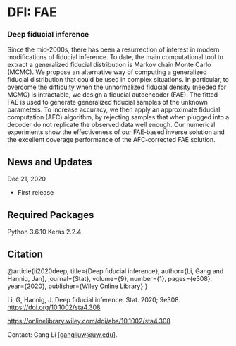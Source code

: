 # DFI: FAE
### Deep fiducial inference

Since the mid‐2000s, there has been a resurrection of interest in modern modifications of fiducial inference. To date, the main computational tool to extract a generalized fiducial distribution is Markov chain Monte Carlo (MCMC). We propose an alternative way of computing a generalized fiducial distribution that could be used in complex situations. In particular, to overcome the difficulty when the unnormalized fiducial density (needed for MCMC) is intractable, we design a fiducial autoencoder (FAE). The fitted FAE is used to generate generalized fiducial samples of the unknown parameters. To increase accuracy, we then apply an approximate fiducial computation (AFC) algorithm, by rejecting samples that when plugged into a decoder do not replicate the observed data well enough. Our numerical experiments show the effectiveness of our FAE‐based inverse solution and the excellent coverage performance of the AFC‐corrected FAE solution.

## News and Updates
Dec 21, 2020
* First release

## Required Packages
Python 3.6.10
Keras 2.2.4
  
## Citation
@article{li2020deep,
  title={Deep fiducial inference},
  author={Li, Gang and Hannig, Jan},
  journal={Stat},
  volume={9},
  number={1},
  pages={e308},
  year={2020},
  publisher={Wiley Online Library}
}

Li, G, Hannig, J. Deep fiducial inference. Stat. 2020; 9e308. https://doi.org/10.1002/sta4.308

https://onlinelibrary.wiley.com/doi/abs/10.1002/sta4.308

Contact: Gang Li [gangliuw@uw.edu].

